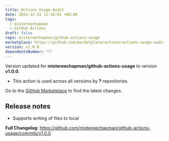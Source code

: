 ```yaml
---
title: Actions Usage Audit
date: 2023-12-31 11:18:01 +00:00
tags:
  - mistereechapman
  - GitHub Actions
draft: false
repo: mistereechapman/github-actions-usage
marketplace: https://github.com/marketplace/actions/actions-usage-audit
version: v1.0.0
dependentsNumber: "?"
---
```



Version updated for **mistereechapman/github-actions-usage** to version **v1.0.0**.
- This action is used across all versions by **?** repositories.

Go to the [GitHub Marketplace](https://github.com/marketplace/actions/actions-usage-audit) to find the latest changes.

## Release notes

* Supports writing of files to local

**Full Changelog**: https://github.com/mistereechapman/github-actions-usage/commits/v1.0.0
